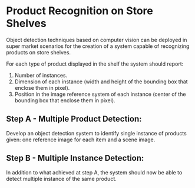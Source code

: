 # Product Recognition on Store Shelves
Object detection techniques based on computer vision can be deployed in super market scenarios for the
creation of a system capable of recognizing products on store shelves.

For each type of product displayed in the 
shelf the system should report:
1. Number of instances.
2. Dimension of each instance (width and height of the bounding box that enclose them in pixel).
3. Position in the image reference system of each instance (center of the bounding box that enclose 
them in pixel).

## Step A - Multiple Product Detection:
Develop an object detection system to identify single instance of products given: one reference image for 
each item and a scene image.


## Step B - Multiple Instance Detection:
In addition to what achieved at step A, the system should now be able to detect multiple instance of the 
same product.
